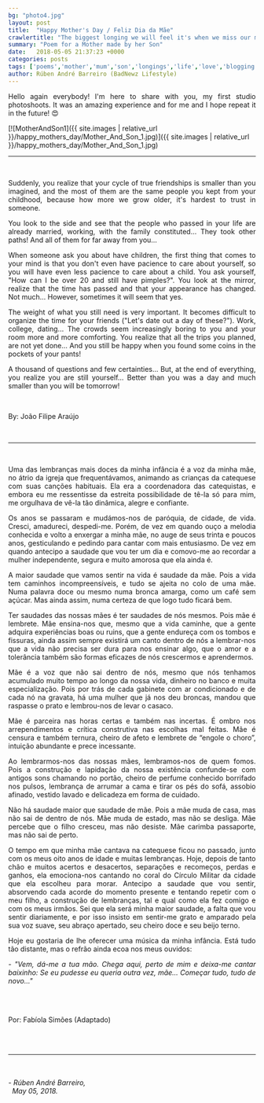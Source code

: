 ```yaml
---
bg: "photo4.jpg"
layout: post
title:  "Happy Mother's Day / Feliz Dia da Mãe"
crawlertitle: "The biggest longing we will feel it's when we miss our mothers... Because then, we miss ourselves!  / A maior saudade que nós vamos sentir na vida é saudade de mãe… Pois, é saudade de nós mesmos!"
summary: "Poem for a Mother made by her Son"
date:   2018-05-05 21:37:23 +0000
categories: posts
tags: ['poems','mother','mum','son','longings','life','love','blogging']
author: Rúben André Barreiro (BadNewz Lifestyle)
---
```

<p align="justify">Hello again everybody! I'm here to share with you, my first studio photoshoots. It was an amazing experience and for me and I hope repeat it in the future! 😍</p>

[![MotherAndSon1]({{ site.images | relative_url }}/happy_mothers_day/Mother_And_Son_1.jpg)]({{ site.images | relative_url }}/happy_mothers_day/Mother_And_Son_1.jpg)

<hr>
<br>

<p align="justify">Suddenly, you realize that your cycle of true friendships is smaller than you imagined, and the most of them are the same people you kept from your childhood, because how more we grow older, it's hardest to trust in someone.</p>

<p align="justify">You look to the side and see that the people who passed in your life are already married, working, with the family constituted... They took other paths! And all of them for far away from you...</p>

<p align="justify">When someone ask you about have children, the first thing that comes to your mind is that you don't even have pacience to care about yourself, so you will have even less pacience to care about a child. You ask yourself, "How can I be over 20 and still have pimples?". You look at the mirror, realize that the time has passed and that your appearance has changed. Not much... However, sometimes it will seem that yes.</p>

<p align="justify">The weight of what you still need is very important. It becomes difficult to organize the time for your friends ("Let's date out a day of these?"). Work, college, dating... The crowds seem increasingly boring to you and your room more and more comforting. You realize that all the trips you planned, are not yet done... And you still be happy when you found some coins in the pockets of your pants!</p>

<p align="justify">A thousand of questions and few certainties... But, at the end of everything, you realize you are still yourself... Better than you was a day and much smaller than you will be tomorrow!</p>

<br>

<p align="justify">By: João Filipe Araújo</p>

<br>
<hr>
<br>

<p align="justify">Uma das lembranças mais doces da minha infância é a voz da minha mãe, no átrio da igreja que frequentávamos, animando as crianças da catequese com suas canções habituais. Ela era a coordenadora das catequistas, e embora eu me ressentisse da estreita possibilidade de tê-la só para mim, me orgulhava de vê-la tão dinâmica, alegre e confiante.</p>

<p align="justify">Os anos se passaram e mudámos-nos de paróquia, de cidade, de vida. Cresci, amadureci, despedi-me. Porém, de vez em quando ouço a melodia conhecida e volto a enxergar a minha mãe, no auge de seus trinta e poucos anos, gesticulando e pedindo para cantar com mais entusiasmo. De vez em quando antecipo a saudade que vou ter um dia e comovo-me ao recordar a mulher independente, segura e muito amorosa que ela ainda é.</p>

<p align="justify">A maior saudade que vamos sentir na vida é saudade da mãe. Pois a vida tem caminhos incompreensíveis, e tudo se ajeita no colo de uma mãe. Numa palavra doce ou mesmo numa bronca amarga, como um café sem açúcar. Mas ainda assim, numa certeza de que logo tudo ficará bem.</p>

<p align="justify">Ter saudades das nossas mães é ter saudades de nós mesmos. Pois mãe é lembrete. Mãe ensina-nos que, mesmo que a vida caminhe, que a gente adquira experiências boas ou ruins, que a gente endureça com os tombos e fissuras, ainda assim sempre existirá um canto dentro de nós a lembrar-nos que a vida não precisa ser dura para nos ensinar algo, que o amor e a tolerância também são formas eficazes de nós crescermos e aprendermos.</p>

<p align="justify">Mãe é a voz que não sai dentro de nós, mesmo que nós tenhamos acumulado muito tempo ao longo da nossa vida, dinheiro no banco e muita especialização. Pois por trás de cada gabinete com ar condicionado e de cada nó na gravata, há uma mulher que já nos deu broncas, mandou que raspasse o prato e lembrou-nos de levar o casaco.</p>

<p align="justify">Mãe é parceira nas horas certas e também nas incertas. É ombro nos arrependimentos e crítica construtiva nas escolhas mal feitas. Mãe é censura e também ternura, cheiro de afeto e lembrete de “engole o choro”, intuição abundante e prece incessante.</p>

<p align="justify">Ao lembrarmos-nos das nossas mães, lembramos-nos de quem fomos. Pois a construção e lapidação da nossa existência confunde-se com antigos sons chamando no portão, cheiro de perfume conhecido borrifado nos pulsos, lembrança de arrumar a cama e tirar os pés do sofá, assobio afinado, vestido lavado e delicadeza em forma de cuidado.</p>

<p align="justify">Não há saudade maior que saudade de mãe. Pois a mãe muda de casa, mas não sai de dentro de nós. Mãe muda de estado, mas não se desliga. Mãe percebe que o filho cresceu, mas não desiste. Mãe carimba passaporte, mas não sai de perto.</p>

<p align="justify">O tempo em que minha mãe cantava na catequese ficou no passado, junto com os meus oito anos de idade e muitas lembranças. Hoje, depois de tanto chão e muitos acertos e desacertos, separações e recomeços, perdas e ganhos, ela emociona-nos cantando no coral do Círculo Militar da cidade que ela escolheu para morar. Antecipo a saudade que vou sentir, absorvendo cada acorde do momento presente e tentando repetir com o meu filho, a construção de lembranças, tal e qual como ela fez comigo e com os meus irmãos. Sei que ela será minha maior saudade, a falta que vou sentir diariamente, e por isso insisto em sentir-me grato e amparado pela sua voz suave, seu abraço apertado, seu cheiro doce e seu beijo terno.</p>

<p align="justify">Hoje eu gostaria de lhe oferecer uma música da minha infância. Está tudo tão distante, mas o refrão ainda ecoa nos meus ouvidos:</p>

<p align="justify"><i>- "Vem, dá-me a tua mão. Chega aqui, perto de mim e deixa-me cantar baixinho: Se eu pudesse eu queria outra vez, mãe... Começar tudo, tudo de novo…"</i></p>

<br>
<br>

<p align="justify">Por: Fabíola Simões (Adaptado)</p>

<br>

<br>
<hr>
<br>

<br>

<i>
    - Rúben André Barreiro,
    <br>
    &nbsp;
    May 05, 2018.
</i>